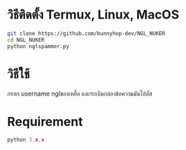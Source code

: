 # วิธีติดตั้ง Termux, Linux, MacOS
```sh
git clone https://github.com/bunnyhop-dev/NGL_NUKER
cd NGL_NUKER
python nglspammer.py
```

# วิธีใช้
กรอก username nglของเหยื่อ และระเบิดกล่องข้อความมันไอ้สัส

# Requirement
```python
python 3.x.x
```
